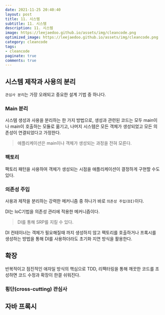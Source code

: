```yaml
---
date: 2021-11-25 20:40:40
layout: post
title: 11. 시스템
subtitle: 11. 시스템
description: 11. 시스템
image: https://leejaedoo.github.io/assets/img/cleancode.png
optimized_image: https://leejaedoo.github.io/assets/img/cleancode.png
category: cleancode
tags:
- cleancode
paginate: true
comments: true
---
```


## 시스템 제작과 사용의 분리

`관심사 분리`는 가장 오래되고 중요한 설계 기법 중 하나다.

### Main 분리

시스템 생성과 사용을 분리하는 한 가지 방법으로, 생성과 관련된 코드는 모두 main이나 main이 호출하는 모듈로 옮기고, 나머지 시스템은 모든 객체가 생성되었고 모든 의존성이 연결되었다고 가정한다.

> 애플리케이션은 main이나 객체가 생성되는 과정을 전혀 모른다.

### 팩토리

팩토리 패턴을 사용하여 객체가 생성되는 시점을 애플리케이션이 결정하게 구현할 수도 있다.

### 의존성 주입

사용과 제작을 분리하는 강력한 메커니즘 중 하나가 바로 `의존성 주입(DI)`이다.

DI는 IoC기법을 의존성 관리에 적용한 메커니즘이다. 

> DI를 통해 SRP를 지킬 수 있다.

DI 컨테이너는 객체가 필요해질때 까지 생성하지 않고 팩토리를 호출하거나 프록시를 생성하는 방법을 통해 DI를 사용하더라도 초기화 지연 방식을 활용한다. 

## 확장

반복적이고 점진적인 애자일 방식의 핵심으로 TDD, 리팩터링을 통해 깨끗한 코드를 조성하면 코드 수정과 확장이 한결 쉬워진다.

### 횡단(cross-cutting) 관심사

## 자바 프록시


